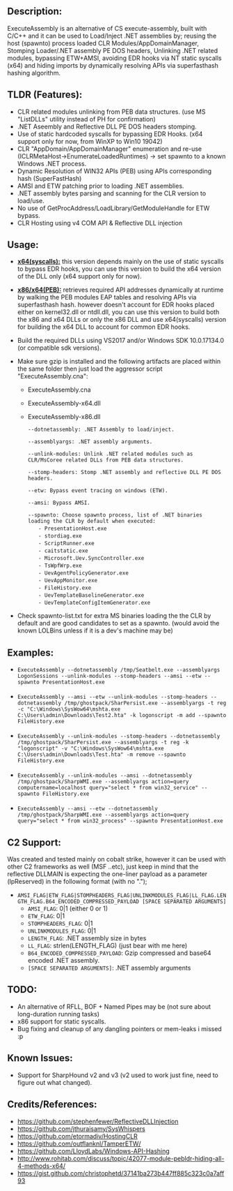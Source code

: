 ## Description:
ExecuteAssembly is an alternative of CS execute-assembly, built with C/C++ and it can be used to Load/Inject .NET assemblies by; reusing the host (spawnto) process loaded CLR Modules/AppDomainManager, Stomping Loader/.NET assembly PE DOS headers, Unlinking .NET related modules, bypassing ETW+AMSI, avoiding EDR hooks via NT static syscalls (x64) and hiding imports by dynamically resolving APIs via superfasthash hashing algorithm. 

## TLDR (Features):
- CLR related modules unlinking from PEB  data structures. (use MS "ListDLLs" utility instead of PH for confirmation)
- .NET Aseembly and Reflective DLL PE DOS headers stomping.
- Use of static hardcoded syscalls for bypassing EDR Hooks. (x64 support only for now, from WinXP to Win10 19042)
- CLR "AppDomain/AppDomainManager" enumeration and re-use (ICLRMetaHost->EnumerateLoadedRuntimes) -> set spawnto to a known Windows .NET process.
- Dynamic Resolution of WIN32 APIs (PEB) using APIs corresponding hash (SuperFastHash)
- AMSI and ETW patching prior to loading .NET assemblies.
- .NET assembly bytes parsing and scanning for the CLR version to load/use.
- No use of GetProcAddress/LoadLibrary/GetModuleHandle for ETW bypass.
- CLR Hosting using v4 COM API & Reflective DLL injection


## Usage:
* <b><u>x64(syscalls):</u></b> this version depends mainly on the use of static syscalls to bypass EDR hooks, you can use this version to build the x64 version of the DLL only (x64 support only for now).
* <b><u>x86/x64(PEB):</u></b>  retrieves required API addresses dynamically at runtime by walking the PEB modules EAP tables and resolving APIs via superfasthash hash. however doesn't account for EDR hooks placed either on kernel32.dll or ntdll.dll, you can use this version to build both the x86 and x64 DLLs or only the x86 DLL and use x64(syscalls) version for building the x64 DLL to account for common EDR hooks.
* Build the required DLLs using VS2017 and/or Windows SDK 10.0.17134.0 (or compatible sdk versions).
  
* Make sure gzip is installed and the following artifacts are placed within the same folder then just load the aggressor script "ExecuteAssembly.cna":
   * ExecuteAssembly.cna
   * ExecuteAssembly-x64.dll
   * ExecuteAssembly-x86.dll

      ``--dotnetassembly: .NET Assembly to load/inject.``

      ``--assemblyargs: .NET assembly arguments.``

      ``--unlink-modules: Unlink .NET related modules such as CLR/MsCoree related DLLs from PEB data structures.``

      ``--stomp-headers: Stomp .NET assembly and reflective DLL PE DOS headers.``

      ``--etw: Bypass event tracing on windows (ETW).``

      ``--amsi: Bypass AMSI.``

      ``--spawnto: Choose spawnto process, list of .NET binaries loading the CLR by default when executed:``<br>
         &nbsp;&nbsp;&nbsp;&nbsp;&nbsp;&nbsp;``- PresentationHost.exe``<br>
         &nbsp;&nbsp;&nbsp;&nbsp;&nbsp;&nbsp;``- stordiag.exe``<br>
         &nbsp;&nbsp;&nbsp;&nbsp;&nbsp;&nbsp;``- ScriptRunner.exe``<br>
         &nbsp;&nbsp;&nbsp;&nbsp;&nbsp;&nbsp;``- caitstatic.exe``<br>
         &nbsp;&nbsp;&nbsp;&nbsp;&nbsp;&nbsp;``- Microsoft.Uev.SyncController.exe``<br>
         &nbsp;&nbsp;&nbsp;&nbsp;&nbsp;&nbsp;``- TsWpfWrp.exe``<br>
         &nbsp;&nbsp;&nbsp;&nbsp;&nbsp;&nbsp;``- UevAgentPolicyGenerator.exe``<br>
         &nbsp;&nbsp;&nbsp;&nbsp;&nbsp;&nbsp;``- UevAppMonitor.exe``<br>
         &nbsp;&nbsp;&nbsp;&nbsp;&nbsp;&nbsp;``- FileHistory.exe``<br>
         &nbsp;&nbsp;&nbsp;&nbsp;&nbsp;&nbsp;``- UevTemplateBaselineGenerator.exe``<br>
         &nbsp;&nbsp;&nbsp;&nbsp;&nbsp;&nbsp;``- UevTemplateConfigItemGenerator.exe``<br>

* Check spawnto-list.txt for extra MS binaries loading the the CLR by default and are good candidates to set as a spawnto. (would avoid the known LOLBins unless if it is a dev's machine may be)

## Examples:	
- ``ExecuteAssembly --dotnetassembly /tmp/Seatbelt.exe --assemblyargs LogonSessions --unlink-modules --stomp-headers --amsi --etw --spawnto PresentationHost.exe``<br><br>
- ``ExecuteAssembly --amsi --etw --unlink-modules --stomp-headers --dotnetassembly /tmp/ghostpack/SharPersist.exe --assemblyargs -t reg -c "C:\Windows\SysWow64\mshta.exe C:\Users\admin\Downloads\Test2.hta" -k logonscript -m add --spawnto FileHistory.exe``<br><br>
- ``ExecuteAssembly --unlink-modules --stomp-headers --dotnetassembly /tmp/ghostpack/SharPersist.exe --assemblyargs -t reg -k "logonscript" -v "C:\Windows\SysWow64\mshta.exe C:\Users\admin\Downloads\Test.hta" -m remove --spawnto FileHistory.exe``<br><br>
- ``ExecuteAssembly --unlink-modules --amsi --dotnetassembly /tmp/ghostpack/SharpWMI.exe --assemblyargs action=query computername=localhost query="select * from win32_service" --spawnto FileHistory.exe``<br><br>
- ``ExecuteAssembly --amsi --etw --dotnetassembly /tmp/ghostpack/SharpWMI.exe --assemblyargs action=query query="select * from win32_process" --spawnto PresentationHost.exe``

## C2 Support:
Was created and tested mainly on cobalt strike, however it can be used with other C2 frameworks as well (MSF ..etc), just keep in mind that the reflective DLLMAIN is expecting the one-liner payload as a parameter (lpReserved) in the following format (with no ".");
*  `AMSI_FLAG|ETW_FLAG|STOMPHEADERS_FLAG|UNLINKMODULES_FLAG|LL_FLAG.LENGTH_FLAG.B64_ENCODED_COMPRESSED_PAYLOAD [SPACE SEPARATED ARGUMENTS]`
   *  `AMSI_FLAG`: 0|1 (either 0 or 1)
   *  `ETW_FLAG`: 0|1
   *  `STOMPHEADERS_FLAG`: 0|1
   *  `UNLINKMODULES_FLAG`: 0|1
   *  `LENGTH_FLAG`: .NET assembly size in bytes
   *  `LL_FLAG`: strlen(LENGTH_FLAG) (just bear with me here)
   *  `B64_ENCODED_COMPRESSED_PAYLOAD`: Gzip compressed and base64 encoded .NET assembly.
   *  `[SPACE SEPARATED ARGUMENTS]`: .NET assembly arguments

## TODO:
- An alternative of RFLL, BOF + Named Pipes may be (not sure about long-duration running tasks)
- x86 support for static syscalls.
- Bug fixing and cleanup of any dangling pointers or mem-leaks i missed :p


## Known Issues:
- Support for SharpHound v2 and v3 (v2 used to work just fine, need to figure out what changed).

## Credits/References:
* https://github.com/stephenfewer/ReflectiveDLLInjection
* https://github.com/jthuraisamy/SysWhispers
* https://github.com/etormadiv/HostingCLR
* https://github.com/outflanknl/TamperETW/
* https://github.com/LloydLabs/Windows-API-Hashing
* http://www.rohitab.com/discuss/topic/42077-module-pebldr-hiding-all-4-methods-x64/
* https://gist.github.com/christophetd/37141ba273b447ff885c323c0a7aff93


